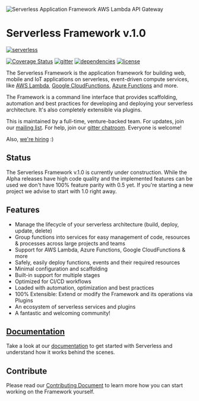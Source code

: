 ![Serverless Application Framework AWS Lambda API Gateway](other/img/readme_serverless_framework_v1.gif)

Serverless Framework v.1.0
=================================
[![serverless](http://public.serverless.com/badges/v3.svg)](http://www.serverless.com)
<!--- [![npm version](https://badge.fury.io/js/serverless.svg)](https://badge.fury.io/js/serverless) --->
[![Coverage Status](https://coveralls.io/repos/github/serverless/serverless/badge.svg?branch=v1.0)](https://coveralls.io/github/serverless/serverless?branch=dev)
[![gitter](https://img.shields.io/gitter/room/serverless/serverless.svg)](https://gitter.im/serverless/serverless)
[![dependencies](https://img.shields.io/david/serverless/serverless.svg)](https://www.npmjs.com/package/serverless)
[![license](https://img.shields.io/npm/l/serverless.svg)](https://www.npmjs.com/package/serverless)

The Serverless Framework is the application framework for building web, mobile and IoT applications on serverless, event-driven compute services, like [AWS Lambda](https://aws.amazon.com/lambda/), [Google CloudFunctions](https://cloud.google.com/functions/), [Azure Functions](https://azure.microsoft.com/en-us/services/functions/) and more.

The Framework is a command line interface that provides scaffolding, automation and best practices for developing and deploying your serverless architecture. It's also completely extensible via plugins.

This is maintained by a full-time, venture-backed team. For updates, join our [mailing list](http://github.us11.list-manage1.com/subscribe?u=b4fad36768cab222f88338995&id=5f8407dded).  For help, join our [gitter chatroom](https://gitter.im/serverless/serverless).  Everyone is welcome!

Also, [we're hiring](mailto:jobs@serverless.com) :)

## Status

The Serverless Framework v.1.0 is currently under construction. While the Alpha releases have high code quality and the implemented features can be used we don't have 100% feature parity with 0.5 yet. If you're starting a new project we
advise to start with 1.0 right away.

## Features

* Manage the lifecycle of your serverless architecture (build, deploy, update, delete)
* Group functions into services for easy management of code, resources & processes across large projects and teams
* Support for AWS Lambda, Azure Functions, Google CloudFunctions & more
* Safely, easily deploy functions, events and their required resources
* Minimal configuration and scaffolding
* Built-in support for multiple stages
* Optimized for CI/CD workflows
* Loaded with automation, optimization and best practices
* 100% Extensible: Extend or modify the Framework and its operations via Plugins
* An ecosystem of serverless services and plugins
* A fantastic and welcoming community!

## [Documentation](/docs)

Take a look at our [documentation](/docs) to get started with Serverless and understand how it works behind the scenes.

## Contribute

Please read our [Contributing Document](CONTRIBUTING.md) to learn more how you can start working on the Framework yourself.
